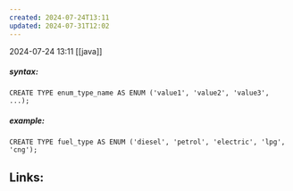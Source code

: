 ```yaml
---
created: 2024-07-24T13:11
updated: 2024-07-31T12:02
---
```

2024-07-24 13:11
[[java]]
##### syntax:
```
CREATE TYPE enum_type_name AS ENUM ('value1', 'value2', 'value3', ...);
```

##### example:
```
CREATE TYPE fuel_type AS ENUM ('diesel', 'petrol', 'electric', 'lpg', 'cng');
```
## Links:



